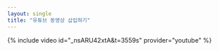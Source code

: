 ```yaml
---
layout: single
title: "유튜브 동영상 삽입하기"
---
```


{% include video id="_nsARU42xtA&t=3559s" provider="youtube" %}
